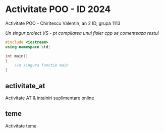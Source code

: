 # Activitate POO - ID 2024

Activitate POO - Chiritescu Valentin, an 2 ID, grupa 1113  

*Un singur proiect VS - pt compilarea unui fisier cpp se comenteaza restul*

```cpp
#include <iostream>
using namespace std;

int main()
{
	//o singura functie main
}
```

## activitate_at

Activitate AT & intalniri suplimentare online

## teme

Activitate teme